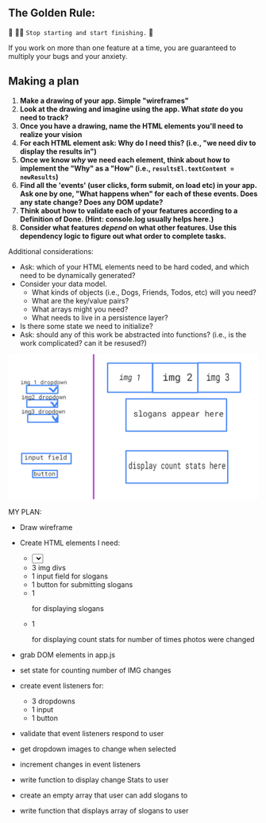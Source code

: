 ## The Golden Rule: 

🦸 🦸‍♂️ `Stop starting and start finishing.` 🏁

If you work on more than one feature at a time, you are guaranteed to multiply your bugs and your anxiety.

## Making a plan

1) **Make a drawing of your app. Simple "wireframes"** 
1) **Look at the drawing and imagine using the app. What _state_ do you need to track?** 
1) **Once you have a drawing, name the HTML elements you'll need to realize your vision**
1) **For each HTML element ask: Why do I need this? (i.e., "we need div to display the results in")** 
1) **Once we know _why_ we need each element, think about how to implement the "Why" as a "How" (i.e., `resultsEl.textContent = newResults`)**
1) **Find all the 'events' (user clicks, form submit, on load etc) in your app. Ask one by one, "What happens when" for each of these events. Does any state change? Does any DOM update?**
1) **Think about how to validate each of your features according to a Definition of Done. (Hint: console.log usually helps here.)**
1) **Consider what features _depend_ on what other features. Use this dependency logic to figure out what order to complete tasks.**

Additional considerations:
- Ask: which of your HTML elements need to be hard coded, and which need to be dynamically generated?
- Consider your data model. 
  - What kinds of objects (i.e., Dogs, Friends, Todos, etc) will you need? 
  - What are the key/value pairs? 
  - What arrays might you need? 
  - What needs to live in a persistence layer?
- Is there some state we need to initialize?
- Ask: should any of this work be abstracted into functions? (i.e., is the work complicated? can it be resused?)

![city builder wireframe](/assets/wireframe.PNG "wireframe")

MY PLAN:
- Draw wireframe
- Create HTML elements I need:
  - <select> with 3 <options>
  - 3 img divs
  - 1 input field for slogans
  - 1 button for submitting slogans
  - 1 <p> for displaying slogans
  - 1 <p> for displaying count stats for number of times photos were changed

- grab DOM elements in app.js
- set state for counting number of IMG changes
- create event listeners for:
  - 3 dropdowns
  - 1 input
  - 1 button

- validate that event listeners respond to user
- get dropdown images to change when selected
- increment changes in event listeners
- write function to display change Stats to user
- create an empty array that user can add slogans to
- write function that displays array of slogans to user
  